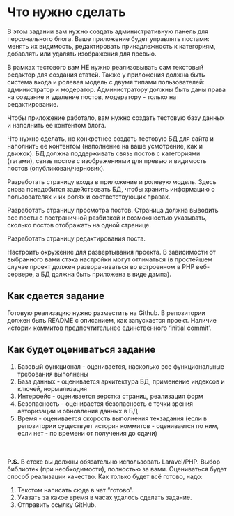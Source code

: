 Что нужно сделать
=================

В этом задании вам нужно создать административную панель для персонального блога. Ваше приложение будет управлять постами: менять их видимость, редактировать принадлежность к категориям, добавлять или удалять изображения для превью.

В рамках тестового вам НЕ нужно реализовывать сам текстовый редактор для создания статей. Также у приложения должна быть система входа и ролевая модель с двумя типами пользователей: администратор и модератор. Администратору должны быть даны права на создание и удаление постов, модератору - только на редактирование.

Чтобы приложение работало, вам нужно создать тестовую базу данных и наполнить ее контентом блога.

Что нужно сделать, но конкретнее cоздать тестовую БД для сайта и наполнить ее контентом (наполнение на ваше усмотрение, как и движок). БД должна поддерживать связь постов с категориями (тэгами), связь постов с изображениями для превью и видимость постов (опубликован/черновик).

Разработать страницу входа в приложение и ролевую модель. Здесь снова понадобится задействовать БД, чтобы хранить информацию о пользователях и их ролях и соответствующих правах.

Разработать страницу просмотра постов. Страница должна выводить все посты с постраничной разбивкой и возможностью указывать, сколько постов отображать на одной странице.

Разработать страницу редактирования поста.

Настроить окружение для развертывания проекта. В зависимости от выбранного вами стэка настройки могут отличаться (в простейшем случае проект должен разворачиваться во встроенном в PHP веб-сервере, а БД должна быть приложена в виде дампа).


Как сдается задание
-------------------

Готовую реализацию нужно разместить на Github. В репозитории должен быть README с описанием, как запускается проект. Наличие истории коммитов предпочтительнее единственного ‘initial commit’.

Как будет оцениваться задание
-----------------------------

1.   Базовый функционал - оценивается, насколько все функциональные требования выполнены
2.   База данных - оценивается архитектура БД, применение индексов и ключей, нормализация
3.   Интерфейс - оценивается верстка страниц, реализация форм
4.   Безопасность - оценивается безопасность с точки зрения авторизации и обновления данных в БД
5.   Время - оценивается скорость выполнения техзадания (если в репозитории существует история коммитов - оценивается по ним, если нет - по времени от получения до сдачи)

\
\
**P.S.** В стеке вы должны обязательно использовать Laravel/PHP. Выбор библиотек (при необходимости), полностью за вами. Оцениваться будет способ реализации качество. Как только будет всё готово, надо:
1.   Текстом написать сюда в чат “готово”.
2.   Указать за какое время в часах удалось сделать задание.
3.   Отправить ссылку GitHub.